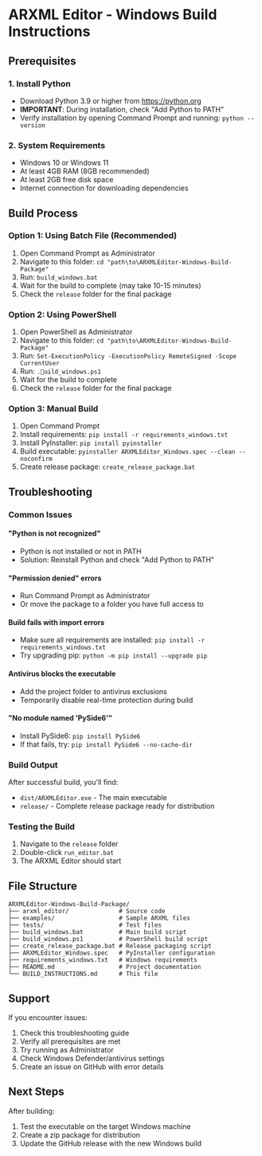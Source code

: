 # ARXML Editor - Windows Build Instructions

## Prerequisites

### 1. Install Python
- Download Python 3.9 or higher from https://python.org
- **IMPORTANT**: During installation, check "Add Python to PATH"
- Verify installation by opening Command Prompt and running: `python --version`

### 2. System Requirements
- Windows 10 or Windows 11
- At least 4GB RAM (8GB recommended)
- At least 2GB free disk space
- Internet connection for downloading dependencies

## Build Process

### Option 1: Using Batch File (Recommended)
1. Open Command Prompt as Administrator
2. Navigate to this folder: `cd "path\to\ARXMLEditor-Windows-Build-Package"`
3. Run: `build_windows.bat`
4. Wait for the build to complete (may take 10-15 minutes)
5. Check the `release` folder for the final package

### Option 2: Using PowerShell
1. Open PowerShell as Administrator
2. Navigate to this folder: `cd "path\to\ARXMLEditor-Windows-Build-Package"`
3. Run: `Set-ExecutionPolicy -ExecutionPolicy RemoteSigned -Scope CurrentUser`
4. Run: `.uild_windows.ps1`
5. Wait for the build to complete
6. Check the `release` folder for the final package

### Option 3: Manual Build
1. Open Command Prompt
2. Install requirements: `pip install -r requirements_windows.txt`
3. Install PyInstaller: `pip install pyinstaller`
4. Build executable: `pyinstaller ARXMLEditor_Windows.spec --clean --noconfirm`
5. Create release package: `create_release_package.bat`

## Troubleshooting

### Common Issues

#### "Python is not recognized"
- Python is not installed or not in PATH
- Solution: Reinstall Python and check "Add Python to PATH"

#### "Permission denied" errors
- Run Command Prompt as Administrator
- Or move the package to a folder you have full access to

#### Build fails with import errors
- Make sure all requirements are installed: `pip install -r requirements_windows.txt`
- Try upgrading pip: `python -m pip install --upgrade pip`

#### Antivirus blocks the executable
- Add the project folder to antivirus exclusions
- Temporarily disable real-time protection during build

#### "No module named 'PySide6'"
- Install PySide6: `pip install PySide6`
- If that fails, try: `pip install PySide6 --no-cache-dir`

### Build Output

After successful build, you'll find:
- `dist/ARXMLEditor.exe` - The main executable
- `release/` - Complete release package ready for distribution

### Testing the Build

1. Navigate to the `release` folder
2. Double-click `run_editor.bat`
3. The ARXML Editor should start

## File Structure

```
ARXMLEditor-Windows-Build-Package/
├── arxml_editor/              # Source code
├── examples/                  # Sample ARXML files
├── tests/                     # Test files
├── build_windows.bat          # Main build script
├── build_windows.ps1          # PowerShell build script
├── create_release_package.bat # Release packaging script
├── ARXMLEditor_Windows.spec   # PyInstaller configuration
├── requirements_windows.txt   # Windows requirements
├── README.md                  # Project documentation
└── BUILD_INSTRUCTIONS.md      # This file
```

## Support

If you encounter issues:
1. Check this troubleshooting guide
2. Verify all prerequisites are met
3. Try running as Administrator
4. Check Windows Defender/antivirus settings
5. Create an issue on GitHub with error details

## Next Steps

After building:
1. Test the executable on the target Windows machine
2. Create a zip package for distribution
3. Update the GitHub release with the new Windows build
